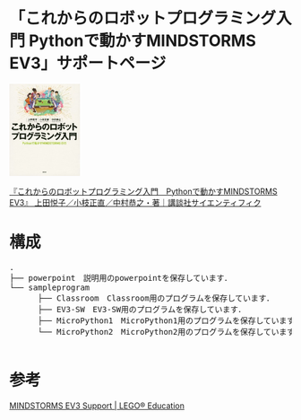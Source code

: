 # 「これからのロボットプログラミング入門 Pythonで動かすMINDSTORMS EV3」サポートページ

<img src="https://github.com/mkoeda/LEGO_Python/blob/main/bookcover.jpg" width="25%">

[『これからのロボットプログラミング入門　Pythonで動かすMINDSTORMS EV3』 上田悦子／小枝正直／中村恭之・著｜講談社サイエンティフィク](https://www.kspub.co.jp/book/detail/5186183.html)

# 構成
<pre>
.
├── powerpoint　説明用のpowerpointを保存しています．
└── sampleprogram
　　　 ├── Classroom　Classroom用のプログラムを保存しています．
　　　 ├── EV3-SW　EV3-SW用のプログラムを保存しています．
　　　 ├── MicroPython1　MicroPython1用のプログラムを保存しています．
　　　 └── MicroPython2　MicroPython2用のプログラムを保存しています．

</pre>

# 参考
[MINDSTORMS EV3 Support \| LEGO® Education](https://education.lego.com/en-us/product-resources/mindstorms-ev3/teacher-resources/python-for-ev3)